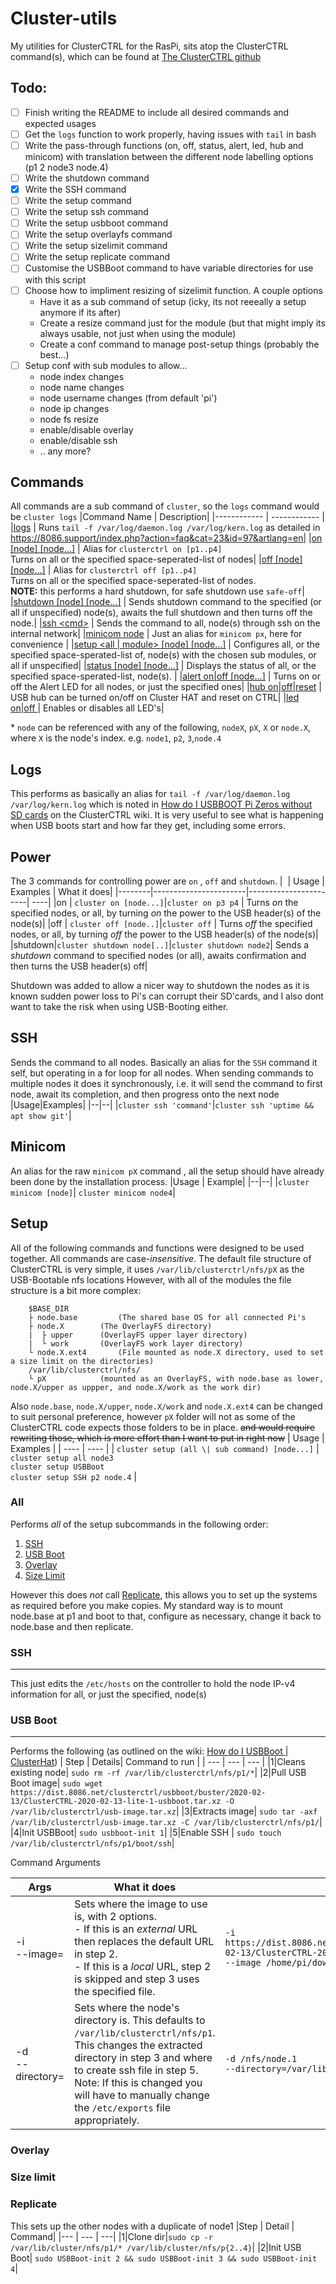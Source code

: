 

# Cluster-utils
My utilities for ClusterCTRL for the RasPi, sits atop the ClusterCTRL command(s), which can be found at [The ClusterCTRL github](https://github.com/burtyb/clusterhat-image/blob/master/files/usr/sbin/clusterctrl)
## Todo:
 - [ ] Finish writing the README to include all desired commands and expected usages
 - [ ] Get the `logs` function to work properly, having issues with `tail` in bash
 - [ ] Write the pass-through functions (on, off, status, alert, led, hub and minicom) with translation between the different node labelling options (p1 2 node3 node.4)
 - [ ] Write the shutdown command
 - [x] Write the SSH command
 - [ ] Write the setup command
 - [ ] Write the setup ssh command
 - [ ] Write the setup usbboot command
 - [ ] Write the setup overlayfs command
 - [ ] Write the setup sizelimit command
 - [ ] Write the setup replicate command
 - [ ] Customise the USBBoot command to have variable directories for use with this script
 - [ ] Choose how to impliment resizing of sizelimit function. A couple options
   - Have it as a sub command of setup (icky, its not reeeally a setup anymore if its after)
   - Create a resize command just for the module (but that might imply its always usable, not just when using the module)
   - Create a conf command to manage post-setup things (probably the best...)
 - [ ] Setup conf with sub modules to allow...  
   - node index changes
   - node name changes 
   - node username changes (from default 'pi')
   - node ip changes
   - node fs resize
   - enable/disable overlay
   - enable/disable ssh
   - .. any more?

## Commands
All commands are a sub command of ```cluster```, so the ```logs``` command would be ```cluster logs```
|Command Name | Description|
|------------ | ------------ |
|[logs](#logs) 										| Runs ````tail -f /var/log/daemon.log /var/log/kern.log```` as detailed in https://8086.support/index.php?action=faq&cat=23&id=97&artlang=en|
|[on [node] [node...]](#power)									| Alias for ```clusterctrl on [p1..p4]```<br> Turns on all or the specified space-seperated-list of nodes|
|[off [node] [node...]](#power) 									| Alias for ```clusterctrl off [p1..p4]```<br> Turns on all or the specified space-seperated-list of nodes. <br><B>NOTE:</b> this performs a hard shutdown, for safe shutdown use ```safe-off```|
|[shutdown [node] [node...]](#power)  						| Sends shutdown command to the specified (or all if unspecified) node(s), awaits the full shutdown and then turns off the node.|
|[ssh \<cmd\>](#ssh) 							| Sends the command to all, node(s) through ssh on the internal network|
|[minicom node](#ssh) 										| Just an alias for ```minicom px```, here for convenience |
|[setup \<all \| module\> [node] [node...]](#setup)  						| Configures all, or the specified space-sperated-list of, node(s) with the chosen sub modules, or all if unspecified|
|[status [node] [node...]](#status) 								| Displays the status of all, or the specified space-sperated-list, node(s). |
|[alert on\|off [node...]](#Alert)								| Turns on or off the Alert LED for all nodes, or just the specified ones|
|[hub on\|off\|reset](#hub)									| USB hub can be turned on/off on Cluster HAT and reset on CTRL|
|[led on\|off ](#LED)										| Enables or disables all LED's|


\* ```node``` can be referenced with any of the following, `nodeX`, `pX`, `X` or `node.X`, where `X` is the node's index. 
e.g. `node1`, `p2`, `3`,`node.4`


## Logs

This performs as basically an alias for ````tail -f /var/log/daemon.log /var/log/kern.log```` which is noted in [How do I USBBOOT Pi Zeros without SD cards](https://8086.support/index.php?action=faq&cat=23&id=97&artlang=en) on the ClusterCTRL wiki. 
It is very useful to see what is happening when USB boots start and how far they get, including some errors. 


## Power
The 3 commands for controlling power are ```on``` , ```off``` and ```shutdown```. 
|&nbsp;	| Usage 		| Examples		| What it does|
|--------|-----------------------|-----------------------| ----|
|on	| `cluster on [node...]`|`cluster on p3 p4`	| Turns *on* the specified nodes, or all, by turning *on* the power to the USB header(s) of the node(s)|
|off	| `cluster off [node..]`|`cluster off`		| Turns *off* the specified nodes, or all, by turning *off* the power to the USB header(s) of the node(s)|
|shutdown|`cluster shutdown node[..]`|`cluster shutdown node2`| Sends a *shutdown* command to specified nodes (or all), awaits confirmation and then turns the USB header(s) off|

Shutdown was added to allow a nicer way to shutdown the nodes as it is known sudden power loss to Pi's can corrupt their SD'cards, and I also dont want to take the risk when using USB-Booting either. 


## SSH
Sends the command to all nodes. 
Basically an alias for the ```SSH``` command it self, but operating in a for loop for all nodes. 
When sending commands to multiple nodes it does it synchronously, i.e. it will send the command to first node,  await its completion, and then progress onto the next node
|Usage|Examples|
|--|--|
|```cluster ssh 'command'```|```cluster ssh 'uptime && apt show git'```|

## Minicom
An alias for the raw ```minicom pX``` command , all the setup should have already been done by the installation process. 
|Usage | Example|
|--|--|
|```cluster minicom [node]```| ```cluster minicom node4```|

## Setup
All of the following commands and functions were designed to be used together. All commands are case-*insensitive*.
The default file structure of ClusterCTRL is very simple, it uses `/var/lib/clusterctrl/nfs/pX` as the USB-Bootable nfs locations
However, with all of the modules the file structure is a bit more complex:
```
	$BASE_DIR
	├ node.base 		(The shared base OS for all connected Pi's		
	├ node.X 		(The OverlayFS directory)
	|  ├ upper		(OverlayFS upper layer directory)
	|  └ work		(OverlayFS work layer directory)
	└ node.X.ext4 		(File mounted as node.X directory, used to set a size limit on the directories)
	/var/lib/clusterctrl/nfs/
	└ pX 			(mounted as an OverlayFS, with node.base as lower, node.X/upper as uppper, and node.X/work as the work dir)
 ```
 Also ```node.base```, ```node.X/upper```, ```node.X/work``` and ```node.X.ext4``` can be changed to suit personal preference, however ```pX``` folder will not as some of the ClusterCTRL code expects those folders to be in place. ~~and would require rewriting those, which is more effort than I want to put in right now~~
| Usage | Examples |
| ---- | ---- |
| ```cluster setup (all \| sub command) [node...]``` | ```cluster setup all node3```<br>```cluster setup USBBoot```<br>```cluster setup SSH p2 node.4``` |

### All
Performs *all* of the setup subcommands in the following order:
1. [SSH](#SSH)
2. [USB Boot](#USB-Boot)
3. [Overlay](#overlay)
4. [Size Limit](#size-limit)

However this does *not* call [Replicate](#Replicate), this allows you to set up the systems as required before you make copies. 
My standard way is to mount node.base at p1 and boot to that, configure as necessary, change it back to node.base and then replicate.

### SSH
---
This just edits the `/etc/hosts` on the controller to hold the node IP-v4 information for all, or just the specified, node(s)

### USB Boot
---
Performs the following (as outlined on the wiki: [How do I USBBoot | ClusterHat](https://8086.support/index.php?action=faq&cat=23&id=97&artlang=en))
| Step | Details| Command to run |
| --- | --- | --- |
|1|Cleans existing node| ```sudo rm -rf /var/lib/clusterctrl/nfs/p1/*```|
|2|Pull USB Boot image|  ```sudo wget https://dist.8086.net/clusterctrl/usbboot/buster/2020-02-13/ClusterCTRL-2020-02-13-lite-1-usbboot.tar.xz -O /var/lib/clusterctrl/usb-image.tar.xz```|
|3|Extracts image| ```sudo tar -axf /var/lib/clusterctrl/usb-image.tar.xz -C /var/lib/clusterctrl/nfs/p1/```|
|4|Init USBBoot| ```sudo usbboot-init 1```|
|5|Enable SSH | ```sudo touch /var/lib/clusterctrl/nfs/p1/boot/ssh```|
</br>

Command Arguments

|Args | What it does | Example|
|-----|--------------| -------|
|\-i <br> \-\-image=  | Sets where the image to use is, with 2 options. <br> - If this is an *external* URL then replaces the default URL in step 2. <br> - If this is a *local* URL, step 2 is skipped and step 3 uses the specified file. | ```-i https://dist.8086.net/clusterctrl/usbboot/buster/2020-02-13/ClusterCTRL-2020-02-13-lite-1-usbboot.tar.xz```<br>```--image /home/pi/downloads/usbimage.tar.xz```|
|\-d <br> \-\-directory=|Sets where the node's directory is. This defaults to ```/var/lib/clusterctrl/nfs/p1```. This changes the extracted directory in step 3 and where to create ssh file in step 5. <br>Note: If this is changed you will have to manually change the ```/etc/exports``` file appropriately.| ```-d /nfs/node.1```<br>```--directory=/var/lib/nfs/p1```|
 
### Overlay

### Size limit

### Replicate
This sets up the other nodes with a duplicate of node1
|Step | Detail | Command|
|--- | --- | ---|
|1|Clone dir|```sudo cp -r /var/lib/cluster/nfs/p1/* /var/lib/cluster/nfs/p{2..4}```|
|2|Init USB Boot| ```sudo USBBoot-init 2 && sudo USBBoot-init 3 && sudo USBBoot-init 4```|

